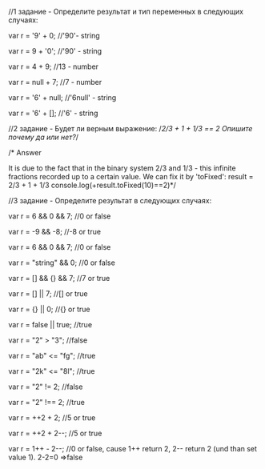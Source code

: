 //1 задание - Определите результат и тип переменных в следующих случаях:

var r = '9' + 0;	//'90'- string

var r = 9 + '0';	//'90' - string

var r = 4 + 9;		//13 - number

var r = null + 7;	//7 - number

var r = '6' + null; //'6null' - string

var r = '6' + [];	//'6' - string


//2 задание - Будет ли верным выражение:
/*2/3 + 1 + 1/3 == 2
Опишите почему да или нет?*/

/* Answer

It is due to the fact that in the binary system 2/3 and 1/3 - 
this infinite fractions recorded up to a certain value.
We can fix it by 'toFixed': 
result = 2/3 + 1 + 1/3 
console.log(+result.toFixed(10)==2)*/

//3 задание - Определите результат в следующих случаях:

var r = 6 && 0 && 7;	//0 or false

var r = -9 && -8;		//-8 or true

var r = 6 && 0 && 7;	//0 or false

var r = "string" && 0; //0 or false

var r = [] && {} && 7;	//7 or true

var r = [] || 7;		//[] or true

var r = {} || 0;		//{} or true

var r = false || true;	//true

var r = "2" > "3";		//false

var r = "ab" <= "fg";	//true

var r = "2k" <= "8l";	//true

var r = "2" != 2;		//false

var r = "2" !== 2;		//true

var r = ++2 + 2;		//5 or true

var r = ++2 + 2--;		//5 or true

var r = 1++ - 2--;		//0 or false, cause 1++ return 2, 2-- return 2 (und than set value 1). 2-2=0 =>false
